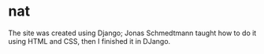 # nat
The site was created using Django; Jonas Schmedtmann taught how to do it using HTML and CSS, then I finished it in DJango.
